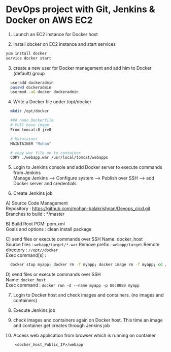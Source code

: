 # DevOps project with Git, Jenkins & Docker on AWS EC2


1. Launch an EC2 instance for Docker host

2. Install docker on EC2 instance and start services 
  ```sh 
  yum install docker
  service docker start
  ```

3. create a new user for Docker management and add him to Docker (default) group
```sh
  useradd dockeradmin
  passwd dockeradmin
  usermod -aG docker dockeradmin
```

4. Write a Docker file under /opt/docker

```sh
  mkdir /opt/docker

  ### nano Dockerfile
  # Pull base image 
  From tomcat:8-jre8 

  # Maintainer
  MAINTAINER "Mohan" 

  # copy war file on to container 
  COPY ./webapp.war /usr/local/tomcat/webapps
```

5. Login to Jenkins console and add Docker server to execute commands from Jenkins  
    Manage Jenkins --> Configure system -->  Publish over SSH --> add Docker server and credentials

6. Create Jenkins job 

  A) Source Code Management  
   Repository : https://github.com/mohan-balakrishnan/Devops_cicd.git  
   Branches to build : */master  

  B) Build
   Root POM: pom.xml  
   Goals and options : clean install package  

  C) send files or execute commands over SSH
   Name: docker_host  
   Source files	: `webapp/target/*.war`
   Remove prefix	: `webapp/target`
   Remote directory	: `//opt//docker`  
   Exec command[s]	: 
  ```sh
    docker stop myapp; docker rm -f myapp; docker image rm -f myapp; cd /opt/docker; docker build -t myapp .
  ```

   D) send files or execute commands over SSH  
   Name: `docker_host`  
   Exec command	: `docker run -d --name myapp -p 80:8080 myapp`  

7. Login to Docker host and check images and containers. (no images and containers)

8. Execute Jenkins job

9. check images and containers again on Docker host. This time an image and container get creates through Jenkins job

10. Access web application from browser which is running on container
```
    <docker_host_Public_IP>/webapp
```
